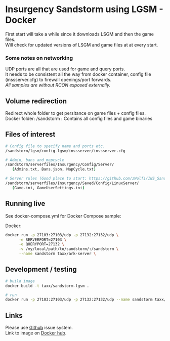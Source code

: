 # Insurgency Sandstorm using LGSM - Docker
First start will take a while since it downloads LSGM and then the game files.  
Will check for updated versions of LSGM and game files at at every start.

### Some notes on networking
UDP ports are all that are used for game and query ports.  
It needs to be consistent all the way from docker container, config file (inssserver.cfg) to firewall openings/port forwards.  
_All samples are without RCON exposed externally._

## Volume redirection
Redirect whole folder to get persitance on game files + config files.  
Docker folder: /sandstorm  : Contains all config files and game binaries

## Files of interest
```bash
# Config file to specify name and ports etc.
/sandstorm/lgsm/config-lgsm/inssserver/inssserver.cfg

# Admin, bans and mapcycle
/sandstorm/serverfiles/Insurgency/Config/Server/
   (Admins.txt, Bans.json, MapCycle.txt)

# Server rules (Good place to start: https://github.com/zWolfi/INS_Sandstorm)
/sandstorm/serverfiles/Insurgency/Saved/Config/LinuxServer/
   (Game.ini, GameUserSettings.ini)
```

## Running live
See docker-compose.yml for Docker Compose sample:

Docker:
```bash
docker run -p 27103:27103/udp -p 27132:27132/udp \
      -e SERVERPORT=27103 \
      -e QUERYPORT=27132 \
      -v /my/local/path/to/sandstorm/:/sandstorm \
      --name sandstorm taxx/ark-server \
```

## Development / testing
```bash
# build image
docker build -t taxx/sandstorm-lgsm .

# run
docker run -p 27103:27103/udp -p 27132:27132/udp --name sandstorm taxx/sandstorm-lgsm
```

## Links
Please use [Github](https://github.com/taxx/sandstorm-lgsm) issue system.  
Link to image on [Docker hub](https://github.com/taxx/sandstorm-lgsm).

